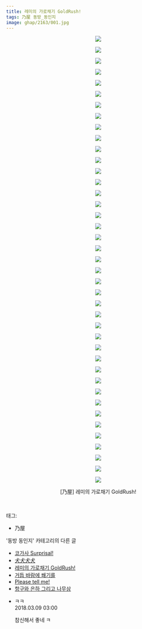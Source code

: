 ```yaml
---
title: 레미의 가로채기 GoldRush!
tags: 乃屋 동방_동인지
image: ghap/2163/001.jpg
---
```

<div class="article">
<p style="text-align: center; clear: none; float: none;"><img src="{{ site.nasurl }}/ghap/2163/001.jpg"/></p>
<p style="text-align: center; clear: none; float: none;"><img src="{{ site.nasurl }}/ghap/2163/002.jpg"/></p>
<p style="text-align: center; clear: none; float: none;"><img src="{{ site.nasurl }}/ghap/2163/003.jpg"/></p>
<p style="text-align: center; clear: none; float: none;"><img src="{{ site.nasurl }}/ghap/2163/004.jpg"/></p>
<p style="text-align: center; clear: none; float: none;"><img src="{{ site.nasurl }}/ghap/2163/005.jpg"/></p>
<p style="text-align: center; clear: none; float: none;"><img src="{{ site.nasurl }}/ghap/2163/006.jpg"/></p>
<p style="text-align: center; clear: none; float: none;"><img src="{{ site.nasurl }}/ghap/2163/007.jpg"/></p>
<p style="text-align: center; clear: none; float: none;"><img src="{{ site.nasurl }}/ghap/2163/008.jpg"/></p>
<p style="text-align: center; clear: none; float: none;"><img src="{{ site.nasurl }}/ghap/2163/009.jpg"/></p>
<p style="text-align: center; clear: none; float: none;"><img src="{{ site.nasurl }}/ghap/2163/010.jpg"/></p>
<p style="text-align: center; clear: none; float: none;"><img src="{{ site.nasurl }}/ghap/2163/011.jpg"/></p>
<p style="text-align: center; clear: none; float: none;"><img src="{{ site.nasurl }}/ghap/2163/012.jpg"/></p>
<p style="text-align: center; clear: none; float: none;"><img src="{{ site.nasurl }}/ghap/2163/013.jpg"/></p>
<p style="text-align: center; clear: none; float: none;"><img src="{{ site.nasurl }}/ghap/2163/014.jpg"/></p>
<p style="text-align: center; clear: none; float: none;"><img src="{{ site.nasurl }}/ghap/2163/015.jpg"/></p>
<p style="text-align: center; clear: none; float: none;"><img src="{{ site.nasurl }}/ghap/2163/016.jpg"/></p>
<p style="text-align: center; clear: none; float: none;"><img src="{{ site.nasurl }}/ghap/2163/017.jpg"/></p>
<p style="text-align: center; clear: none; float: none;"><img src="{{ site.nasurl }}/ghap/2163/018.jpg"/></p>
<p style="text-align: center; clear: none; float: none;"><img src="{{ site.nasurl }}/ghap/2163/019.jpg"/></p>
<p style="text-align: center; clear: none; float: none;"><img src="{{ site.nasurl }}/ghap/2163/020.jpg"/></p>
<p style="text-align: center; clear: none; float: none;"><img src="{{ site.nasurl }}/ghap/2163/021.jpg"/></p>
<p style="text-align: center; clear: none; float: none;"><img src="{{ site.nasurl }}/ghap/2163/022.jpg"/></p>
<p style="text-align: center; clear: none; float: none;"><img src="{{ site.nasurl }}/ghap/2163/023.jpg"/></p>
<p style="text-align: center; clear: none; float: none;"><img src="{{ site.nasurl }}/ghap/2163/024.jpg"/></p>
<p style="text-align: center; clear: none; float: none;"><img src="{{ site.nasurl }}/ghap/2163/025.jpg"/></p>
<p style="text-align: center; clear: none; float: none;"><img src="{{ site.nasurl }}/ghap/2163/026.jpg"/></p>
<p style="text-align: center; clear: none; float: none;"><img src="{{ site.nasurl }}/ghap/2163/027.jpg"/></p>
<p style="text-align: center; clear: none; float: none;"><img src="{{ site.nasurl }}/ghap/2163/028.jpg"/></p>
<p style="text-align: center; clear: none; float: none;"><img src="{{ site.nasurl }}/ghap/2163/029.jpg"/></p>
<p style="text-align: center; clear: none; float: none;"><img src="{{ site.nasurl }}/ghap/2163/030.jpg"/></p>
<p style="text-align: center; clear: none; float: none;"><img src="{{ site.nasurl }}/ghap/2163/031.jpg"/></p>
<p style="text-align: center; clear: none; float: none;"><img src="{{ site.nasurl }}/ghap/2163/032.jpg"/></p>
<p style="text-align: center; clear: none; float: none;"><img src="{{ site.nasurl }}/ghap/2163/033.jpg"/></p>
<p style="text-align: center; clear: none; float: none;"><img src="{{ site.nasurl }}/ghap/2163/034.jpg"/></p>
<p style="text-align: center; clear: none; float: none;"><img src="{{ site.nasurl }}/ghap/2163/035.jpg"/></p>
<p style="text-align: center; clear: none; float: none;"><img src="{{ site.nasurl }}/ghap/2163/036.jpg"/></p>
<p style="text-align: center; clear: none; float: none;"><img src="{{ site.nasurl }}/ghap/2163/037.jpg"/></p>
<p style="text-align: center; clear: none; float: none;"><img src="{{ site.nasurl }}/ghap/2163/038.jpg"/></p>
<p style="text-align: center; clear: none; float: none;"><img src="{{ site.nasurl }}/ghap/2163/039.jpg"/></p>
<p style="text-align: center; clear: none; float: none;"><img src="{{ site.nasurl }}/ghap/2163/040.jpg"/></p>
<p style="text-align: center; clear: none; float: none;"><img src="{{ site.nasurl }}/ghap/2163/041.jpg"/></p>
<p style="text-align: center; clear: none; float: none;">[乃屋] 레미의 가로채기 GoldRush!</p>
<p><br/></p>
</div><div class="tagTrail">
<p>태그: </p>
<ul>
<li>乃屋</li>
</ul>
</div><div class="another">
<p>'동방 동인지' 카테고리의 다른 글</p>
<ul>
<li><a href="/2016-09-14-ghap_2167">코가사 Surprisal!</a></li>
<li><a href="/2016-09-14-ghap_2166">犬犬犬犬</a></li>
<li><a href="/2016-09-14-ghap_2163">레미의 가로채기 GoldRush!</a></li>
<li><a href="/2016-09-14-ghap_2162">거듭 바람에 쐐기를</a></li>
<li><a href="/2016-09-13-ghap_2161">Please tell me!</a></li>
<li><a href="/2016-09-13-ghap_2160">항구와 은하 그리고 나무삼</a></li>
</ul>
</div><div class="cb_module cb_fluid">
<div class="cb_wrt cb_profile">
<div class="comment">
<ul>
<li class="cb_thumb_off" id="comment15215774">
<div class="cb_comment_area">
<div class="cb_info_area">
<div class="cb_section">
<span class="cb_nick_name">ㅋㅋ</span>
</div>
<div class="cb_section">
<span class="cb_date">2018.03.09 03:00 </span>
</div>
</div>
<div class="cb_dsc_comment">
<p class="cb_dsc">
											참신해서 좋네 ㅋ
										</p>
</div>
</div></li>
</ul>
</div>
</div><!-- commentList close -->
</div>